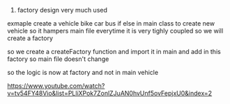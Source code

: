 1. factory design
   very much used

exmaple
create a vehicle bike car bus
if else in main class to create new vehicle so it hampers main file everytime
it is very tighly coupled so we will create a factory 

so we create a createFactory function and import it in main and add in this factory so main file doesn't change

so the logic is now at factory and not in main vehicle

https://www.youtube.com/watch?v=tv54FY48Vio&list=PLliXPok7ZonlZJuAN0hvUnf5ovFepjxU0&index=2
